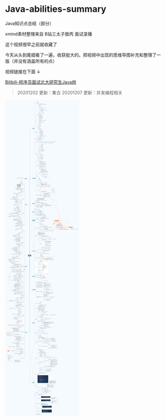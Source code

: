 # Java-abilities-summary
Java知识点总结（部分）

xmind素材整理来自 B站三太子敖丙 面试录播

这个视频很早之前就收藏了

今天从头到尾细看了一遍，收获挺大的。把视频中出现的思维导图补充和整理了一版（并没有涵盖所有的点）

视频链接在下面 ↓

[Bilibili-程序员面试北大研究生Java岗](https://www.bilibili.com/video/BV1HQ4y1P7hE)

> 20201202 更新：集合
> 20201207 更新：并发编程相关

![xmind](https://github.com/YorickYu/Java-abilities-summary/blob/main/images/xmind.png)
